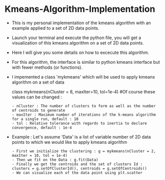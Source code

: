 # Kmeans-Algorithm-Implementation
- This is my personal implementation of the kmeans algorithm with an example applied to a set of 2D data points.

- Launch your terminal and execute the python file, you will get a visualization of this kmeans algorithm on a set of 2D data points.

- Here I will give you some details on how to excecute this algorithm.

- For this algorithm, the interface is similar to python kmeans interface but with fewer methods (or functions).

- I impemented a class 'mykmeans' which will be used to apply kmeans algorithm on a set of data

  class mykmeans(nCluster = 8, maxIter=10, tol=1e-4) #Of course these values can be changed :
  
      - nCluster : The number of clusters to form as well as the number of centroids to generate
      - maxIter : Maximum number of iterations of the k-means algorithm for a single run, default : 10 
      - tol : Relative tolerance with regards to inertia to declare convergence, default : 1e-4 

- Example : Let's assume 'Data' is a list of variable number of 2D data points to which we would like to apply kmeans algorithm

      - First we initialize the clustering : g = mykmeans(nCluster = 2, maxIter = 10, tol = 1e-4)
      - Then we fit on the Data : g.fit(Data)
      - Finally we get the centroids and the set of clusters Id : clusters = g.setOfClusterId(), centroids = g.setOfCentroids()
      - We can visualize each of the data point using plt.scatter
